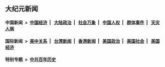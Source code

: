 ## 大纪元新闻

#### 中国新闻 &nbsp;>&nbsp; [中国经济](indexes/ncid283/README.md?10100445) &nbsp;| &nbsp; [大陆政治](indexes/ncid277/README.md?10100445) &nbsp;| &nbsp; [社会万象](indexes/ncid282/README.md?10100445) &nbsp;| &nbsp; [中国人权](indexes/ncid278/README.md?10100445) &nbsp;| &nbsp; [群体事件](indexes/ncid279/README.md?10100445) &nbsp;| &nbsp; [天灾人祸](indexes/ncid280/README.md?10100445)

#### 国际新闻 &nbsp;>&nbsp; [美中关系](indexes/nf1412576/README.md?10100445) &nbsp;| &nbsp; [台湾新闻](indexes/ncid1349361/README.md?10100445) &nbsp;| &nbsp; [香港新闻](indexes/ncid1349362/README.md?10100445) &nbsp;| &nbsp; [美国政治](indexes/ncid1078159/README.md?10100445) &nbsp;| &nbsp; [美国社会](indexes/ncid1078160/README.md?10100445) &nbsp;| &nbsp; [美国经济](indexes/ncid1078158/README.md?10100445)

#### 特别专题 &nbsp;>&nbsp; [中共百年历史](https://github.com/easy2view/epoch-special/blob/master/README.md?10100445)  
